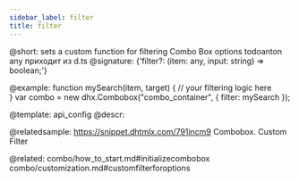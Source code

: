 ```yaml
---
sidebar_label: filter
title: filter
---          
```


@short: sets a custom function for filtering Combo Box options
todoanton any приходит из d.ts
@signature: {'filter?: (item: any, input: string) => boolean;'}

@example: 
function mySearch(item, target) {
    // your filtering logic here            
}
var combo = new dhx.Combobox("combo_container", {
    filter: mySearch
});



@template:	api_config
@descr: 


@relatedsample:
https://snippet.dhtmlx.com/791incm9	Combobox. Custom Filter

@related: combo/how_to_start.md#initializecombobox
combo/customization.md#customfilterforoptions